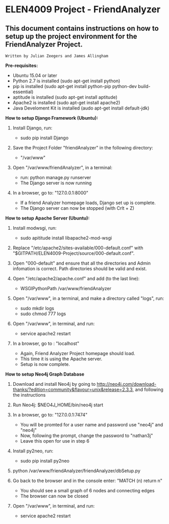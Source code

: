 # ELEN4009 Project - FriendAnalyzer

## This document contains instructions on how to setup up the project environment for the FriendAnalyzer Project.
	Written by Julian Zeegers and James Allingham

**Pre-requisites:**

- Ubuntu 15.04 or later
- Python 2.7 is installed (sudo apt-get install python)
- pip is installed (sudo apt-get install python-pip python-dev build-essential)
- aptitude is installed (sudo apt-get install aptitude)
- Apache2 is installed (sudo apt-get install apache2)
- Java Develoment Kit is installed (audo apt-get install default-jdk)

**How to setup Django Framework (Ubuntu):**

1. Install Django, run: 
	- sudo pip install Django

2. Save the Project Folder "friendAnalyzer" in the following directory:
	- "/var/www"

3. Open "/var/www/friendAnalyzer", in a terminal:
	- run: python manage.py runserver
	- The Django server is now running

4. In a browser, go to: "127.0.0.1:8000"
	- If a friend Analyzer homepage loads, Django set up is complete.
	- The Django server can now be stopped (with Crlt + Z)  


**How to setup Apache Server (Ubuntu):**

1. Install modwsgi, run:
	- sudo apititude install libapache2-mod-wsgi

2. Replace "/etc/apache2/sites-available/000-default.conf" with  "$GITPATH/ELEN4009-Project/source/000-default.conf".

3. Open "000-default" and ensure that all the directories and Admin infomation is correct. Path directories should be valid and exist.

4. Open "/etc/apache2/apache.conf" and add (to the last line):
	- WSGIPythonPath /var/www/friendAnalyzer

5. Open "/var/www", in a terminal, and make a directory called "logs", run:
	- sudo mkdir logs	
	- sudo chmod 777 logs

6. Open "/var/www", in terminal, and run:
	- service apache2 restart

7. In a browser, go to : "localhost"
	- Again, Friend Analyzer Project homepage should load.
	- This time it is using the Apache server.
	- Setup is now complete.

**How to setup Neo4j Graph Database**

1. Download and install Neo4j by going to http://neo4j.com/download-thanks/?edition=community&flavour=unix&release=2.3.3, and following the instructions

2. Run Neo4j:
	$NEO4J_HOME/bin/neo4j start 

3. In a browser, go to: "127.0.0.1:7474"
	- You will be promted for a user name and password use "neo4j" and "neo4j"
	- Now, following the prompt, change the password to "nathan3j"
	- Leave this open for use in step 6

4. Install py2neo, run:
	- sudo pip install py2neo

5. python /var/www/friendAnalyzer/friendAnalyzer/dbSetup.py

6. Go back to the browser and in the console enter: "MATCH (n) return n"
	- You should see a small graph of 6 nodes and connecting edges
	- The browser can now be closed

7. Open "/var/www", in terminal, and run:
	- service apache2 restart
